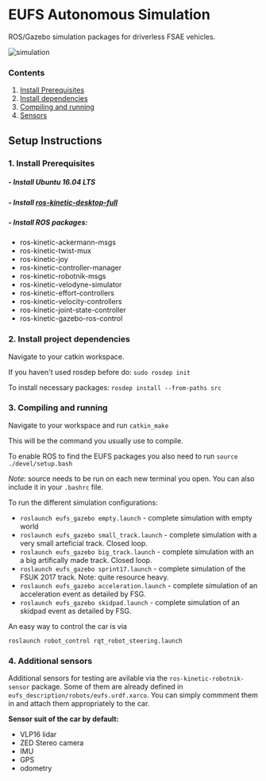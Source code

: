 # EUFS Autonomous Simulation

ROS/Gazebo simulation packages for driverless FSAE vehicles.

![simulation](http://eufs.co/wp-content/uploads/2018/05/eufs-sim.jpg)

### Contents
1. [Install Prerequisites](#requirements)
2. [Install dependencies](#dependencies)
3. [Compiling and running](#compiling)
4. [Sensors](#sensors)

## Setup Instructions
### 1. Install Prerequisites <a name="requirements"></a>
##### - Install Ubuntu 16.04 LTS
##### - Install [ros-kinetic-desktop-full](http://wiki.ros.org/kinetic/Installation)
##### - Install ROS packages:
* ros-kinetic-ackermann-msgs
* ros-kinetic-twist-mux
* ros-kinetic-joy
* ros-kinetic-controller-manager
* ros-kinetic-robotnik-msgs
* ros-kinetic-velodyne-simulator
* ros-kinetic-effort-controllers
* ros-kinetic-velocity-controllers
* ros-kinetic-joint-state-controller
* ros-kinetic-gazebo-ros-control


### 2. Install project dependencies <a name="dependencies"></a>
Navigate to your catkin workspace.

If you haven't used rosdep before do: `sudo rosdep init`

To install necessary packages:  `rosdep install --from-paths src`


### 3. Compiling and running <a name="compiling"></a>
Navigate to your workspace and run `catkin_make`

This will be the command you usually use to compile.

To enable ROS to find the EUFS packages you also need to run
`source ./devel/setup.bash`

_Note:_ source needs to be run on each new terminal you open. You can also include it in your `.bashrc` file.

To run the different simulation configurations:

* `roslaunch eufs_gazebo empty.launch` - complete simulation with empty world
* `roslaunch eufs_gazebo small_track.launch` - complete simulation with a very small arteficial track. Closed loop.
* `roslaunch eufs_gazebo big_track.launch` - complete simulation with an a big artifically made track. Closed loop.
* `roslaunch eufs_gazebo sprint17.launch` - complete simulation of the FSUK 2017 track. Note: quite resource heavy.
* `roslaunch eufs_gazebo acceleration.launch` - complete simulation of an acceleration event as detailed by FSG.
* `roslaunch eufs_gazebo skidpad.launch` - complete simulation of an skidpad event as detailed by FSG.

An easy way to control the car is via

`roslaunch robot_control rqt_robot_steering.launch `

### 4. Additional sensors <a name="sensors"></a>
Additional sensors for testing are avilable via the `ros-kinetic-robotnik-sensor` package. Some of them are already defined in `eufs_description/robots/eufs.urdf.xarco`. You can simply commment them in and attach them appropriately to the car.


**Sensor suit of the car by default:**

* VLP16 lidar
* ZED Stereo camera
* IMU
* GPS
* odometry
